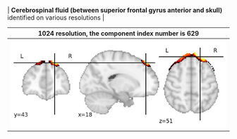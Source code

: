 


| **Cerebrospinal fluid (between superior frontal gyrus anterior and skull)** identified on various resolutions |

| 1024 resolution, the component index number is 629|  
|:---:|  
| ![Component 1024](../1024/final/629.jpg "From component 1024: Cerebrospinal fluid (between superior frontal gyrus anterior and skull)") |